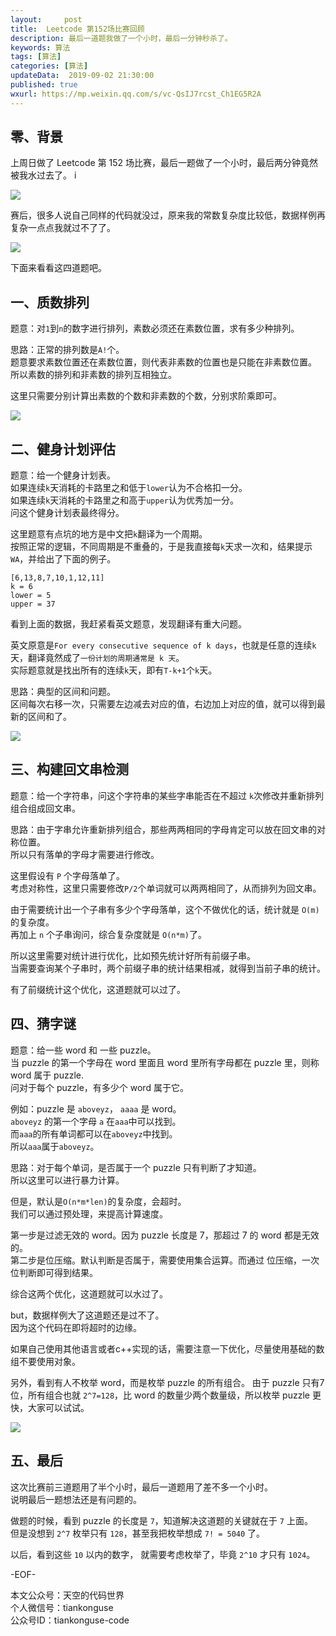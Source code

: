 ```yaml
---   
layout:     post  
title:  Leetcode 第152场比赛回顾  
description: 最后一道题我做了一个小时，最后一分钟秒杀了。  
keywords: 算法  
tags: [算法]    
categories: [算法]  
updateData:  2019-09-02 21:30:00  
published: true  
wxurl: https://mp.weixin.qq.com/s/vc-QsIJ7rcst_Ch1EG5R2A  
---  
```



## 零、背景  


上周日做了 Leetcode 第 152 场比赛，最后一题做了一个小时，最后两分钟竟然被我水过去了。
i

![](https://res2019.tiankonguse.com/images/2019/09/01/001.png)


赛后，很多人说自己同样的代码就没过，原来我的常数复杂度比较低，数据样例再复杂一点点我就过不了了。  


![](https://res2019.tiankonguse.com/images/2019/09/01/002.png)


下面来看看这四道题吧。  


## 一、质数排列  


题意：对`1`到`n`的数字进行排列，素数必须还在素数位置，求有多少种排列。  


思路：正常的排列数是`A!`个。  
题意要求素数位置还在素数位置，则代表非素数的位置也是只能在非素数位置。  
所以素数的排列和非素数的排列互相独立。  


这里只需要分别计算出素数的个数和非素数的个数，分别求阶乘即可。  


![](https://res2019.tiankonguse.com/images/2019/09/01/003.png)


## 二、健身计划评估  


题意：给一个健身计划表。  
如果连续`k`天消耗的卡路里之和低于`lower`认为不合格扣一分。  
如果连续`k`天消耗的卡路里之和高于`upper`认为优秀加一分。  
问这个健身计划表最终得分。  


这里题意有点坑的地方是中文把`k`翻译为一个周期。  
按照正常的逻辑，不同周期是不重叠的，于是我直接每`k`天求一次和，结果提示`WA`，并给出了下面的例子。  


```
[6,13,8,7,10,1,12,11]
k = 6
lower = 5
upper = 37
```


看到上面的数据，我赶紧看英文题意，发现翻译有重大问题。    


英文原意是`For every consecutive sequence of k days`，也就是任意的连续`k`天，翻译竟然成了`一份计划的周期通常是 k 天`。  
实际题意就是找出所有的连续`k`天，即有`T-k+1`个`k`天。 


思路：典型的区间和问题。  
区间每次右移一次，只需要左边减去对应的值，右边加上对应的值，就可以得到最新的区间和了。  


![](https://res2019.tiankonguse.com/images/2019/09/01/004.png)


## 三、构建回文串检测  


题意：给一个字符串，问这个字符串的某些字串能否在不超过 `k`次修改并重新排列组合组成回文串。  


思路：由于字串允许重新排列组合，那些两两相同的字母肯定可以放在回文串的对称位置。  
所以只有落单的字母才需要进行修改。  


这里假设有 `P` 个字母落单了。  
考虑对称性，这里只需要修改`P/2`个单词就可以两两相同了，从而排列为回文串。  


由于需要统计出一个子串有多少个字母落单，这个不做优化的话，统计就是 `O(m)`的复杂度。  
再加上 `n` 个子串询问，综合复杂度就是 `O(n*m)`了。  


所以这里需要对统计进行优化，比如预先统计好所有前缀子串。  
当需要查询某个子串时，两个前缀子串的统计结果相减，就得到当前子串的统计。  


有了前缀统计这个优化，这道题就可以过了。


## 四、猜字谜  


题意：给一些 word 和 一些 puzzle。  
当 puzzle 的第一个字母在 word 里面且 word 里所有字母都在 puzzle 里，则称 word 属于 puzzle.  
问对于每个 puzzle，有多少个 word 属于它。  


例如：puzzle 是 `aboveyz`， `aaaa` 是 word。  
`aboveyz` 的第一个字母 `a` 在`aaa`中可以找到。  
而`aaa`的所有单词都可以在`aboveyz`中找到。  
所以`aaa`属于`aboveyz`。  


思路：对于每个单词，是否属于一个 puzzle 只有判断了才知道。  
所以这里可以进行暴力计算。  


但是，默认是`O(n*m*len)`的复杂度，会超时。  
我们可以通过预处理，来提高计算速度。  


第一步是过滤无效的 word。因为 puzzle 长度是 7，那超过 7 的 word 都是无效的。  
第二步是位压缩。默认判断是否属于，需要使用集合运算。而通过 位压缩，一次位判断即可得到结果。  


综合这两个优化，这道题就可以水过了。   


but，数据样例大了这道题还是过不了。  
因为这个代码在即将超时的边缘。  


如果自己使用其他语言或者c++实现的话，需要注意一下优化，尽量使用基础的数组不要使用对象。


另外，看到有人不枚举 word，而是枚举 puzzle 的所有组合。
由于 puzzle 只有7位，所有组合也就 `2^7=128`，比 word 的数量少两个数量级，所以枚举 puzzle 更快，大家可以试试。


![](https://res2019.tiankonguse.com/images/2019/09/01/005.png)



## 五、最后  


这次比赛前三道题用了半个小时，最后一道题用了差不多一个小时。  
说明最后一题想法还是有问题的。  


做题的时候，看到 puzzle 的长度是 `7`，知道解决这道题的关键就在于 `7` 上面。  
但是没想到 `2^7` 枚举只有 `128`，甚至我把枚举想成 `7! = 5040` 了。  


以后，看到这些 `10` 以内的数字， 就需要考虑枚举了，毕竟 `2^10` 才只有 `1024`。  



-EOF-  


本文公众号：天空的代码世界  
个人微信号：tiankonguse  
公众号ID：tiankonguse-code  
  


